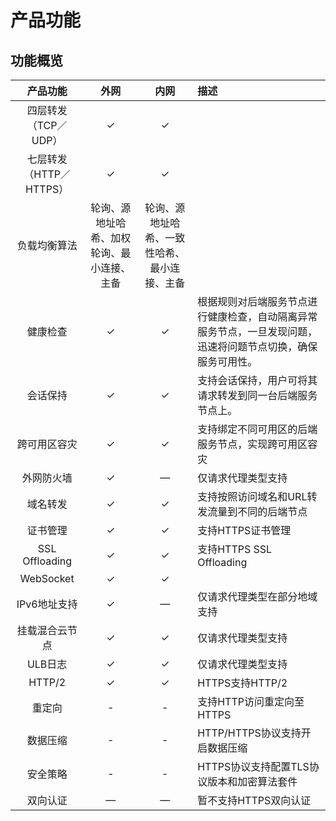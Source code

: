 # 产品功能



## 功能概览

|   产品功能   | 外网 | 内网 | 描述 |
| :-------: |:---:|:---: |:--- |
| 四层转发（TCP／UDP） | ✓ | ✓ |  |
| 七层转发（HTTP／HTTPS） | ✓ | ✓ |  |
| 负载均衡算法 | 轮询、源地址哈希、加权轮询、最小连接、主备 | 轮询、源地址哈希、一致性哈希、最小连接、主备 |  |
| 健康检查 | ✓ | ✓ | 根据规则对后端服务节点进行健康检查，自动隔离异常服务节点，一旦发现问题，迅速将问题节点切换，确保服务可用性。 |
| 会话保持 | ✓ | ✓ | 支持会话保持，用户可将其请求转发到同一台后端服务节点上。 |
| 跨可用区容灾 | ✓ | ✓ | 支持绑定不同可用区的后端服务节点，实现跨可用区容灾 |
| 外网防火墙 | ✓ | — | 仅请求代理类型支持 |
| 域名转发 | ✓ | ✓ | 支持按照访问域名和URL转发流量到不同的后端节点 |
| 证书管理 | ✓ | ✓ | 支持HTTPS证书管理 |
| SSL Offloading | ✓ | ✓ | 支持HTTPS SSL Offloading |
| WebSocket | ✓ | ✓|  |
| IPv6地址支持 | ✓ | — | 仅请求代理类型在部分地域支持 |
| 挂载混合云节点 | ✓ | ✓ | 仅请求代理类型支持 |
| ULB日志| ✓ | ✓ | 仅请求代理类型支持 |
| HTTP/2 | ✓ | ✓ | HTTPS支持HTTP/2 |
| 重定向 | - | - | 支持HTTP访问重定向至HTTPS |
| 数据压缩 | - | - | HTTP/HTTPS协议支持开启数据压缩 |
| 安全策略 | - | - | HTTPS协议支持配置TLS协议版本和加密算法套件 |
| 双向认证 | — | — | 暂不支持HTTPS双向认证 |



